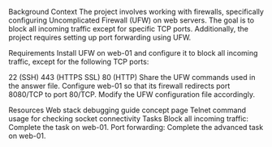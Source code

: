 Background Context
The project involves working with firewalls, specifically configuring Uncomplicated Firewall (UFW) on web servers. The goal is to block all incoming traffic except for specific TCP ports. Additionally, the project requires setting up port forwarding using UFW.

Requirements
Install UFW on web-01 and configure it to block all incoming traffic, except for the following TCP ports:

22 (SSH)
443 (HTTPS SSL)
80 (HTTP)
Share the UFW commands used in the answer file.
Configure web-01 so that its firewall redirects port 8080/TCP to port 80/TCP. Modify the UFW configuration file accordingly.

Resources
Web stack debugging guide concept page
Telnet command usage for checking socket connectivity
Tasks
Block all incoming traffic: Complete the task on web-01.
Port forwarding: Complete the advanced task on web-01.
